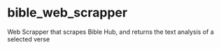 # bible_web_scrapper
Web Scrapper that scrapes Bible Hub, and returns the text analysis of a selected verse
